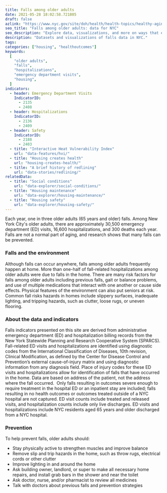 ```yaml
---
title: Falls among older adults
date: 2021-05-28 18:02:58.721805
draft: false
azlink: "https://www.nyc.gov/site/doh/health/health-topics/healthy-aging-preventing-falls-in-older-adults.page"
seo_title: "Falls among older adults: data for NYC"
seo_description: "Explore data, visualizations, and more on ways that environments shape health in New York City's neighborhoods."
description: "Datasets and visualizations of falls data in NYC."
tags:
categories: ["housing", "healthoutcomes"]
keywords:
  [
    "older adults",
    "falls",
    "hospitalizations",
    "emergency department visits",
    "housing",
  ]
indicators:
  - header: Emergency Department Visits
    IndicatorID:
      - 2135
      - 2408
  - header: Hospitalizations
    IndicatorID:
      - 2136
      - 2409
  - header: Safety
    IndicatorID:
      - 2188
      - 2403
  - title: "Interactive Heat Vulnerability Index"
    url: "data-features/hvi/"
  - title: "Housing creates health"
    url: "housing-creates-health/"
  - title: "A brief history of redlining"
    url: "data-stories/redlining/"
relatedData:
  - title: "Social conditions"
    url: "data-explorer/social-conditions/"
  - title: "Housing maintenance"
    url: "data-explorer/housing-maintenance/"
  - title: "Housing safety"
    url: "data-explorer/housing-safety/"
---
```


Each year, one in three older adults (65 years and older) falls. Among New York City's older adults, there are approximately 30,500 emergency department (ED) visits, 16,600 hospitalizations, and 300 deaths each year. Falls are not a normal part of aging, and research shows that many falls can be prevented.

### Falls and the environment

Although falls can occur anywhere, falls among older adults frequently happen at home. More than one-half of fall-related hospitalizations among older adults were due to falls in the home. There are many risk factors for falls among older adults including previous falls, gait or balance problems, and use of multiple medications that interact with one another or cause side effects. Physical features of the environment can also put seniors at risk. Common fall risks hazards in homes include slippery surfaces, inadequate lighting, and tripping hazards, such as clutter, loose rugs, or uneven flooring.

### About the data and indicators

Falls indicators presented on this site are derived from administrative emergency department (ED) and hospitalization billing records from the New York Statewide Planning and Research Cooperative System (SPARCS). Fall-related ED visits and hospitalizations are identified using diagnostic codes from the International Classification of Diseases, 10th revision, Clinical Modification, as defined by the Center for Disease Control and Prevention’s external cause-of-injury matrix and using diagnostic information from any diagnosis field. Place of injury codes for these ED visits and hospitalizations allow for identification of falls that have occurred in the home. Data are based on address of the patient, not the address where the fall occurred.  Only falls resulting in outcomes severe enough to require treatment in the hospital ED or an inpatient stay are included; falls resulting in no health outcomes or outcomes treated outside of a NYC hospital are not captured. ED visit counts include treated and released visits, and hospitalization counts include only live discharges. ED visits and hospitalizations include NYC residents aged 65 years and older discharged from a NYC hospital.

### Prevention

To help prevent falls, older adults should:

- Stay physically active to strengthen muscles and improve balance
- Remove slip and trip hazards in the home, such as throw rugs, electrical cords or other clutter
- Improve lighting in and around the home
- Ask building owner, landlord, or super to make all necessary home repairs, and install grab bars in the shower and near the toilet
- Ask doctor, nurse, and/or pharmacist to review all medicines
- Talk with doctors about previous falls and prevention strategies
